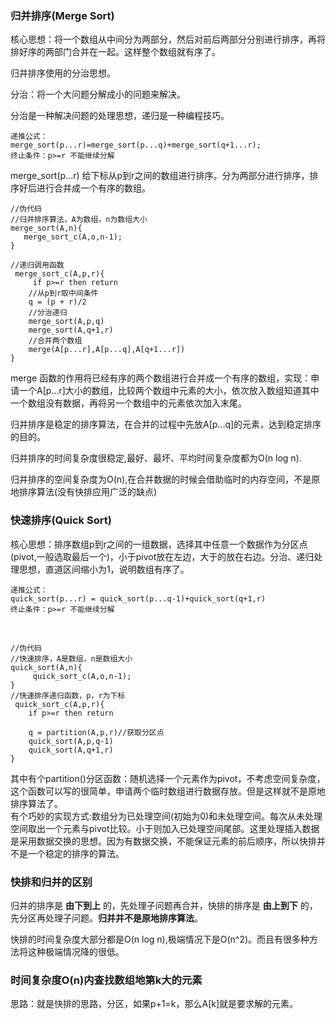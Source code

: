 ### 归并排序(Merge Sort)

核心思想：将一个数组从中间分为两部分，然后对前后两部分分别进行排序，再将排好序的两部门合并在一起。这样整个数组就有序了。

归并排序使用的分治思想。

分治：将一个大问题分解成小的问题来解决。

分治是一种解决问题的处理思想，递归是一种编程技巧。

	递推公式：
	merge_sort(p...r)=merge_sort(p...q)+merge_sort(q+1...r);
	终止条件：p>=r 不能继续分解


merge_sort(p...r) 给下标从p到r之间的数组进行排序。分为两部分进行排序，排序好后进行合并成一个有序的数组。
	
	//伪代码
	//归并排序算法，A为数组，n为数组大小
	merge_sort(A,n){
	   merge_sort_c(A,o,n-1);
	}
	
	//递归调用函数
	 merge_sort_c(A,p,r){
	     if p>=r then return
		//从p到r取中间条件
		q = (p + r)/2
		//分治递归
		merge_sort(A,p,q)
		merge_sort(A,q+1,r)
		//合并两个数组
		merge(A[p...r],A[p...q],A[q+1...r])
	}

merge 函数的作用将已经有序的两个数组进行合并成一个有序的数组，实现：申请一个A[p...r]大小的数组，比较两个数组中元素的大小，依次放入数组知道其中一个数组没有数据，再将另一个数组中的元素依次加入末尾。


归并排序是稳定的排序算法，在合并的过程中先放A[p...q]的元素，达到稳定排序的目的。

归并排序的时间复杂度很稳定,最好、最坏、平均时间复杂度都为O(n log n).

归并排序的空间复杂度为O(n),在合并数据的时候会借助临时的内存空间，不是原地排序算法(没有快排应用广泛的缺点)

### 快速排序(Quick Sort)

核心思想：排序数组p到r之间的一组数据，选择其中任意一个数据作为分区点(pivot,一般选取最后一个)，小于pivot放在左边，大于的放在右边。分治、递归处理思想，直道区间缩小为1，说明数组有序了。


	递推公式：
	quick_sort(p...r) = quick_sort(p...q-1)+quick_sort(q+1,r)
	终止条件：p>=r 不能继续分解

</br>

	//伪代码
	//快速排序，A是数组，n是数组大小
	quick_sort(A,n){
	     quick_sort_c(A,o,n-1);
	}
	//快速排序递归函数，p，r为下标
	 quick_sort_c(A,p,r){
	    if p>=r then return
	   
	    q = partition(A,p,r)//获取分区点
	    quick_sort(A,p,q-1)
	    quick_sort(A,q+1,r)
	}


其中有个partition()分区函数：随机选择一个元素作为pivot，不考虑空间复杂度，这个函数可以写的很简单，申请两个临时数组进行数据存放。但是这样就不是原地排序算法了。</br>
有个巧妙的实现方式:数组分为已处理空间(初始为0)和未处理空间。每次从未处理空间取出一个元素与pivot比较。小于则加入已处理空间尾部。这里处理插入数据是采用数据交换的思想。因为有数据交换，不能保证元素的前后顺序，所以快排并不是一个稳定的排序的算法。


###  快排和归并的区别

归并的排序是 **由下到上** 的，先处理子问题再合并，快排的排序是 **由上到下** 的，先分区再处理子问题。**归并并不是原地排序算法**。

快排的时间复杂度大部分都是O(n log n),极端情况下是O(n^2)。而且有很多种方法将这种极端情况降的很低。

### 时间复杂度O(n)内查找数组地第k大的元素

思路：就是快排的思路，分区，如果p+1=k，那么A[k]就是要求解的元素。